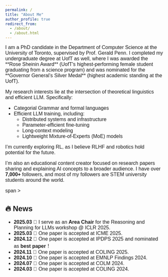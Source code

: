 ```yaml
---
permalink: /
title: "About Me"
author_profile: true
redirect_from: 
  - /about/
  - /about.html
---
```


<span style="font-size: 16px; font-family: 'Arial';">
I am a PhD candidate in the Department of Computer Science at the University of Toronto, supervised by Prof. Gerald Penn. I completed my undergraduate degree at UofT as well, where I was awarded the **Rose Sheinin Award** (UofT's highest-performing female student graduating from a science program) and was nominated for the **Governor General’s Silver Medal** (highest academic standing at the UofT).

My research interests lie at the intersection of theoretical linguistics and efficient LLM. Specifically:

- Categorial Grammar and formal languages 
- Efficient LLM training, including:
  - Distributed systems and infrastructure
  - Parameter-efficient fine-tuning
  - Long-context modeling
  - Lightweight Mixture-of-Experts (MoE) models

I’m currently exploring RL, as I believe RLHF and robotics hold potential for the future.

I’m also an educational content creator focused on research papers sharing and explaining AI concepts to a broader audience. I have over **7,000+** followers, and most of my followers are STEM university students around the world.

span >
## 🔥 News

- __2025.03__ 🎉 I serve as an **Area Chair** for the Reasoning and Planning for LLMs workshop @ ICLR 2025.
- __2025.03__ 🎉 One paper is accepted at ICME 2025.
- __2024.12__ 🏅 One paper is accepted at IPDPS 2025 and nominated as **best paper**！
- __2024.11__ 🎉 One paper is accepted at COLING 2025.
- __2024.10__ 🎉 One paper is accepted at EMNLP Findings 2024.
- __2024.07__ 🎉 One paper is accepted at COLM 2024.
- __2024.03__ 🎉 One paper is accepted at COLING 2024.
